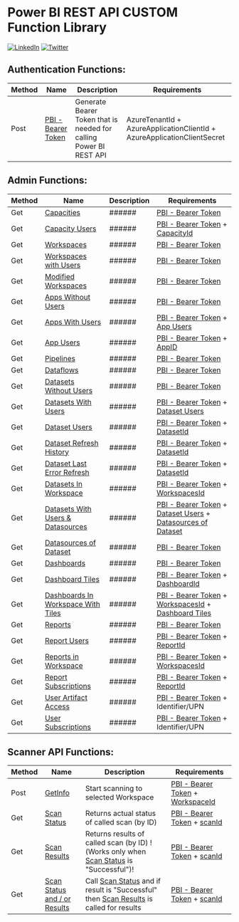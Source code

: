 # Power BI REST API CUSTOM Function Library

[![LinkedIn](https://img.shields.io/badge/linkedin-%230077B5.svg?style=for-the-badge&logo=linkedin&logoColor=white)](https://www.linkedin.com/in/%C5%A1t%C4%9Bp%C3%A1n-re%C5%A1l-464084152/) [![Twitter](https://img.shields.io/badge/twitter-%231DA1F2.svg?style=for-the-badge&logo=Twitter&logoColor=white)](https://twitter.com/tpnRel1)

## Authentication Functions:

Method | Name | Description | Requirements
------ | ---- | ----------- | ------------
Post | [PBI - Bearer Token](https://github.com/tirnovar/m-custom-functions/blob/master/Power%20BI%20REST%20API/Token/get-BearerToken.pq) | Generate Bearer Token that is needed for calling Power BI REST API | AzureTenantId + AzureApplicationClientId + AzureApplicationClientSecret


## Admin Functions:
Method | Name | Description | Requirements
------ | ---- | ----------- | ------------
Get | [Capacities](https://github.com/tirnovar/m-custom-functions/blob/master/Power%20BI%20REST%20API/Admin/Capacities/Get%20Capacities/get-Capacities.pq) | ###### | [PBI - Bearer Token](https://github.com/tirnovar/m-custom-functions/blob/master/Power%20BI%20REST%20API/Token/get-BearerToken.pq)
Get | [Capacity Users](https://github.com/tirnovar/m-custom-functions/blob/master/Power%20BI%20REST%20API/Admin/Capacities/Get%20Capacity%20Users/get-CapacityUsersAsAdmin.pq) | ###### | [PBI - Bearer Token](https://github.com/tirnovar/m-custom-functions/blob/master/Power%20BI%20REST%20API/Token/get-BearerToken.pq) + [CapacityId](https://github.com/tirnovar/m-custom-functions/blob/master/Power%20BI%20REST%20API/Admin/Capacities/Get%20Capacities/get-Capacities.pq)
Get | [Workspaces](https://github.com/tirnovar/m-custom-functions/blob/master/Power%20BI%20REST%20API/Admin/Groups%20(Workspaces)/Get%20Groups%20Without%20Users/get-GroupsAsAdmin.pq) | ###### | [PBI - Bearer Token](https://github.com/tirnovar/m-custom-functions/blob/master/Power%20BI%20REST%20API/Token/get-BearerToken.pq)
Get | [Workspaces with Users](https://github.com/tirnovar/m-custom-functions/blob/master/Power%20BI%20REST%20API/Admin/Groups%20(Workspaces)/Get%20Groups%20With%20Users/get-GroupsWithUsersAsAdmin.pq) | ###### | [PBI - Bearer Token](https://github.com/tirnovar/m-custom-functions/blob/master/Power%20BI%20REST%20API/Token/get-BearerToken.pq)
Get | [Modified Workspaces](https://github.com/tirnovar/m-custom-functions/blob/master/Power%20BI%20REST%20API/Admin/Groups%20(Workspaces)/Get%20Modified%20Groups/get-ModifiedWorkspaces.pq) | ###### | [PBI - Bearer Token](https://github.com/tirnovar/m-custom-functions/blob/master/Power%20BI%20REST%20API/Token/get-BearerToken.pq)
Get | [Apps Without Users](https://github.com/tirnovar/m-custom-functions/blob/master/Power%20BI%20REST%20API/Admin/Apps%20As%20Admin/Without%20Users/get-AppsAsAdminWithoutUsers.pq) | ###### | [PBI - Bearer Token](https://github.com/tirnovar/m-custom-functions/blob/master/Power%20BI%20REST%20API/Token/get-BearerToken.pq)
Get | [Apps With Users](https://github.com/tirnovar/m-custom-functions/blob/master/Power%20BI%20REST%20API/Admin/Apps%20As%20Admin/With%20Users/get-AppsAsAdminWithUsers.pq) | ###### | [PBI - Bearer Token](https://github.com/tirnovar/m-custom-functions/blob/master/Power%20BI%20REST%20API/Token/get-BearerToken.pq) + [App Users](https://github.com/tirnovar/m-custom-functions/blob/master/Power%20BI%20REST%20API/Admin/Apps%20As%20Admin/Get%20Users%20Of%20App/get-AppUsersAsAdmin.pq)
Get | [App Users](https://github.com/tirnovar/m-custom-functions/blob/master/Power%20BI%20REST%20API/Admin/Apps%20As%20Admin/Get%20Users%20Of%20App/get-AppUsersAsAdmin.pq) | ###### | [PBI - Bearer Token](https://github.com/tirnovar/m-custom-functions/blob/master/Power%20BI%20REST%20API/Token/get-BearerToken.pq) + [AppID](https://github.com/tirnovar/m-custom-functions/blob/master/Power%20BI%20REST%20API/Admin/Apps%20As%20Admin/Without%20Users/get-AppsAsAdminWithoutUsers.pq) 
Get | [Pipelines](https://github.com/tirnovar/m-custom-functions/blob/master/Power%20BI%20REST%20API/Admin/Pipelines/get-PipelinesAsAdmin.pq) | ###### | [PBI - Bearer Token](https://github.com/tirnovar/m-custom-functions/blob/master/Power%20BI%20REST%20API/Token/get-BearerToken.pq)
Get | [Dataflows](https://github.com/tirnovar/m-custom-functions/blob/master/Power%20BI%20REST%20API/Admin/Dataflows/get-DataflowsAsAdmin.pq) | ###### | [PBI - Bearer Token](https://github.com/tirnovar/m-custom-functions/blob/master/Power%20BI%20REST%20API/Token/get-BearerToken.pq)
Get | [Datasets Without Users](https://github.com/tirnovar/m-custom-functions/blob/master/Power%20BI%20REST%20API/Admin/Datasets/Get%20Datasets%20Without%20Users/get-DatasetsAsAdminWithoutUsers.pq) | ###### | [PBI - Bearer Token](https://github.com/tirnovar/m-custom-functions/blob/master/Power%20BI%20REST%20API/Token/get-BearerToken.pq)
Get | [Datasets With Users](https://github.com/tirnovar/m-custom-functions/blob/master/Power%20BI%20REST%20API/Admin/Datasets/Get%20Datasets%20With%20Users/get-DatasetsAsAdminWithUsers.pq) | ###### | [PBI - Bearer Token](https://github.com/tirnovar/m-custom-functions/blob/master/Power%20BI%20REST%20API/Token/get-BearerToken.pq) + [Dataset Users](https://github.com/tirnovar/m-custom-functions/blob/master/Power%20BI%20REST%20API/Admin/Datasets/Get%20Users%20For%20Dataset/get-DatasetUsersAsAdmin.pq)
Get | [Dataset Users](https://github.com/tirnovar/m-custom-functions/blob/master/Power%20BI%20REST%20API/Admin/Datasets/Get%20Users%20For%20Dataset/get-DatasetUsersAsAdmin.pq) | ###### | [PBI - Bearer Token](https://github.com/tirnovar/m-custom-functions/blob/master/Power%20BI%20REST%20API/Token/get-BearerToken.pq) + [DatasetId](https://github.com/tirnovar/m-custom-functions/blob/master/Power%20BI%20REST%20API/Admin/Datasets/Get%20Datasets%20Without%20Users/get-DatasetsAsAdminWithoutUsers.pq)
Get | [Dataset Refresh History](https://github.com/tirnovar/m-custom-functions/tree/master/Power%20BI%20REST%20API/Admin/Datasets/Get%20Refreshes%20of%20Dataset) | ###### | [PBI - Bearer Token](https://github.com/tirnovar/m-custom-functions/blob/master/Power%20BI%20REST%20API/Token/get-BearerToken.pq) + [DatasetId](https://github.com/tirnovar/m-custom-functions/blob/master/Power%20BI%20REST%20API/Admin/Datasets/Get%20Datasets%20Without%20Users/get-DatasetsAsAdminWithoutUsers.pq)
Get | [Dataset Last Error Refresh](https://github.com/tirnovar/m-custom-functions/blob/master/Power%20BI%20REST%20API/Admin/Datasets/Get%20Last%20Dataset%20Refresh%20Error%20(by%20last%2010%20refreshes)/get-LastDatasetRefreshErrorByLast10Refreshes.pq) | ###### | [PBI - Bearer Token](https://github.com/tirnovar/m-custom-functions/blob/master/Power%20BI%20REST%20API/Token/get-BearerToken.pq) + [DatasetId](https://github.com/tirnovar/m-custom-functions/blob/master/Power%20BI%20REST%20API/Admin/Datasets/Get%20Datasets%20Without%20Users/get-DatasetsAsAdminWithoutUsers.pq)
Get | [Datasets In Workspace](https://github.com/tirnovar/m-custom-functions/blob/master/Power%20BI%20REST%20API/Admin/Datasets/Get%20Datasets%20In%20Groups/get-DatasetsInGroupsAsAdmin.pq) | ###### | [PBI - Bearer Token](https://github.com/tirnovar/m-custom-functions/blob/master/Power%20BI%20REST%20API/Token/get-BearerToken.pq) + [WorkspacesId](https://github.com/tirnovar/m-custom-functions/blob/master/Power%20BI%20REST%20API/Admin/Groups%20(Workspaces)/Get%20Groups%20Without%20Users/get-GroupsAsAdmin.pq)
Get | [Datasets With Users & Datasources](https://github.com/tirnovar/m-custom-functions/blob/master/Power%20BI%20REST%20API/Admin/Datasets/Get%20Datasets%20With%20Users%20%26%20Datasources/get-DatasetsAsAdminWithUsers%26Datasources.pq) | ###### | [PBI - Bearer Token](https://github.com/tirnovar/m-custom-functions/blob/master/Power%20BI%20REST%20API/Token/get-BearerToken.pq) + [Dataset Users](https://github.com/tirnovar/m-custom-functions/blob/master/Power%20BI%20REST%20API/Admin/Datasets/Get%20Users%20For%20Dataset/get-DatasetUsersAsAdmin.pq) + [Datasources of Dataset](https://github.com/tirnovar/m-custom-functions/blob/master/Power%20BI%20REST%20API/Admin/Datasets/Get%20Datasources%20Of%20Dataset/get-DatasourcesOfDatasetAsAdmin.pq)
Get | [Datasources of Dataset](https://github.com/tirnovar/m-custom-functions/blob/master/Power%20BI%20REST%20API/Admin/Datasets/Get%20Datasources%20Of%20Dataset/get-DatasourcesOfDatasetAsAdmin.pq) | ###### | [PBI - Bearer Token](https://github.com/tirnovar/m-custom-functions/blob/master/Power%20BI%20REST%20API/Token/get-BearerToken.pq)
Get | [Dashboards](https://github.com/tirnovar/m-custom-functions/blob/master/Power%20BI%20REST%20API/Admin/Dashboards/Get%20Dashboards/get-DashboardsAsAdmin.pq) | ###### | [PBI - Bearer Token](https://github.com/tirnovar/m-custom-functions/blob/master/Power%20BI%20REST%20API/Token/get-BearerToken.pq)
Get | [Dashboard Tiles](https://github.com/tirnovar/m-custom-functions/blob/master/Power%20BI%20REST%20API/Admin/Dashboards/Get%20Tiles/get-DashboardTilesAsAdmin.pq) | ###### | [PBI - Bearer Token](https://github.com/tirnovar/m-custom-functions/blob/master/Power%20BI%20REST%20API/Token/get-BearerToken.pq) + [DashboardId](https://github.com/tirnovar/m-custom-functions/blob/master/Power%20BI%20REST%20API/Admin/Dashboards/Get%20Dashboards/get-DashboardsAsAdmin.pq)
Get | [Dashboards In Workspace With Tiles](https://github.com/tirnovar/m-custom-functions/blob/master/Power%20BI%20REST%20API/Admin/Dashboards/Get%20Dashboards%20With%20Tiles%20from%20Selected%20Group/get-DashboardsFromWorkspaceWithTilesAsAdmin.pq) | ###### | [PBI - Bearer Token](https://github.com/tirnovar/m-custom-functions/blob/master/Power%20BI%20REST%20API/Token/get-BearerToken.pq) + [WorkspacesId](https://github.com/tirnovar/m-custom-functions/blob/master/Power%20BI%20REST%20API/Admin/Groups%20(Workspaces)/Get%20Groups%20Without%20Users/get-GroupsAsAdmin.pq) + [Dashboard Tiles](https://github.com/tirnovar/m-custom-functions/blob/master/Power%20BI%20REST%20API/Admin/Dashboards/Get%20Tiles/get-DashboardTilesAsAdmin.pq) | ###### | [PBI - Bearer Token](https://github.com/tirnovar/m-custom-functions/blob/master/Power%20BI%20REST%20API/Token/get-BearerToken.pq) + [DashboardId](https://github.com/tirnovar/m-custom-functions/blob/master/Power%20BI%20REST%20API/Admin/Dashboards/Get%20Dashboards/get-DashboardsAsAdmin.pq)
Get | [Reports](https://github.com/tirnovar/m-custom-functions/blob/master/Power%20BI%20REST%20API/Admin/Reports/Get%20Reports/get-ReportsAsAdmin.pq) | ###### | [PBI - Bearer Token](https://github.com/tirnovar/m-custom-functions/blob/master/Power%20BI%20REST%20API/Token/get-BearerToken.pq)
Get | [Report Users](https://github.com/tirnovar/m-custom-functions/blob/master/Power%20BI%20REST%20API/Admin/Reports/Get%20Report%20Users/get-ReportUsersAsAdmin.pq) | ###### | [PBI - Bearer Token](https://github.com/tirnovar/m-custom-functions/blob/master/Power%20BI%20REST%20API/Token/get-BearerToken.pq) + [ReportId](https://github.com/tirnovar/m-custom-functions/blob/master/Power%20BI%20REST%20API/Admin/Reports/Get%20Reports/get-ReportsAsAdmin.pq)
Get | [Reports in Workspace](https://github.com/tirnovar/m-custom-functions/blob/master/Power%20BI%20REST%20API/Admin/Reports/Get%20Reports%20in%20Group/get-ReportsInGroupAsAdmin.pq) | ###### | [PBI - Bearer Token](https://github.com/tirnovar/m-custom-functions/blob/master/Power%20BI%20REST%20API/Token/get-BearerToken.pq) + [WorkspacesId](https://github.com/tirnovar/m-custom-functions/blob/master/Power%20BI%20REST%20API/Admin/Groups%20(Workspaces)/Get%20Groups%20Without%20Users/get-GroupsAsAdmin.pq)
Get | [Report Subscriptions](https://github.com/tirnovar/m-custom-functions/blob/master/Power%20BI%20REST%20API/Admin/Reports/Get%20Report%20Subscriptions/get-ReportSubscriptionsAsAdmin.pq) | ###### | [PBI - Bearer Token](https://github.com/tirnovar/m-custom-functions/blob/master/Power%20BI%20REST%20API/Token/get-BearerToken.pq) + [ReportId](https://github.com/tirnovar/m-custom-functions/blob/master/Power%20BI%20REST%20API/Admin/Reports/Get%20Reports/get-ReportsAsAdmin.pq)
Get | [User Artifact Access](https://github.com/tirnovar/m-custom-functions/blob/master/Power%20BI%20REST%20API/Admin/Users/User%20Artifact%20Access/get-UserArtifactAccessAsAdmin.pq) | ###### | [PBI - Bearer Token](https://github.com/tirnovar/m-custom-functions/blob/master/Power%20BI%20REST%20API/Token/get-BearerToken.pq) + Identifier/UPN
Get | [User Subscriptions](https://github.com/tirnovar/m-custom-functions/blob/master/Power%20BI%20REST%20API/Admin/Users/User%20Subscriptions/get-UserSubscriptionsAsAdmin.pq) | ###### | [PBI - Bearer Token](https://github.com/tirnovar/m-custom-functions/blob/master/Power%20BI%20REST%20API/Token/get-BearerToken.pq) + Identifier/UPN


## Scanner API Functions:
Method | Name | Description | Requirements
------ | ---- | ----------- | ------------
Post | [GetInfo](https://github.com/tirnovar/m-custom-functions/blob/master/Power%20BI%20REST%20API/ScannerAPI/Get%20Info/get-getInfo.pq) | Start scanning to selected Workspace | [PBI - Bearer Token](https://github.com/tirnovar/m-custom-functions/blob/master/Power%20BI%20REST%20API/Token/get-BearerToken.pq) + [WorkspaceId](https://github.com/tirnovar/m-custom-functions/blob/master/Power%20BI%20REST%20API/Admin/Groups%20(Workspaces)/Get%20Groups%20Without%20Users/get-GroupsAsAdmin.pq)
Get | [Scan Status](https://github.com/tirnovar/m-custom-functions/blob/master/Power%20BI%20REST%20API/ScannerAPI/Get%20Scan%20Status/get-ScanStatus.pq) | Returns actual status of called scan (by ID) | [PBI - Bearer Token](https://github.com/tirnovar/m-custom-functions/blob/master/Power%20BI%20REST%20API/Token/get-BearerToken.pq) + [scanId](https://github.com/tirnovar/m-custom-functions/blob/master/Power%20BI%20REST%20API/ScannerAPI/Get%20Info/get-getInfo.pq)
Get | [Scan Results](https://github.com/tirnovar/m-custom-functions/blob/master/Power%20BI%20REST%20API/ScannerAPI/Get%20Scanned%20Result/get-ScanResult.pq) | Returns results of called scan (by ID) !(Works only when [Scan Status](https://github.com/tirnovar/m-custom-functions/blob/master/Power%20BI%20REST%20API/ScannerAPI/Get%20Scan%20Status/get-ScanStatus.pq) is "Successful")! | [PBI - Bearer Token](https://github.com/tirnovar/m-custom-functions/blob/master/Power%20BI%20REST%20API/Token/get-BearerToken.pq) + [scanId](https://github.com/tirnovar/m-custom-functions/blob/master/Power%20BI%20REST%20API/ScannerAPI/Get%20Info/get-getInfo.pq)
Get | [Scan Status and / or Results](https://github.com/tirnovar/m-custom-functions/blob/master/Power%20BI%20REST%20API/ScannerAPI/Get%20Scan%20Status%20And%20Results/get-ScanStatusAndResult.pq) | Call [Scan Status](https://github.com/tirnovar/m-custom-functions/blob/master/Power%20BI%20REST%20API/ScannerAPI/Get%20Scan%20Status/get-ScanStatus.pq) and if result is "Successful" then [Scan Results](https://github.com/tirnovar/m-custom-functions/blob/master/Power%20BI%20REST%20API/ScannerAPI/Get%20Scanned%20Result/get-ScanResult.pq) is called for results | [PBI - Bearer Token](https://github.com/tirnovar/m-custom-functions/blob/master/Power%20BI%20REST%20API/Token/get-BearerToken.pq) + [scanId](https://github.com/tirnovar/m-custom-functions/blob/master/Power%20BI%20REST%20API/ScannerAPI/Get%20Info/get-getInfo.pq)

